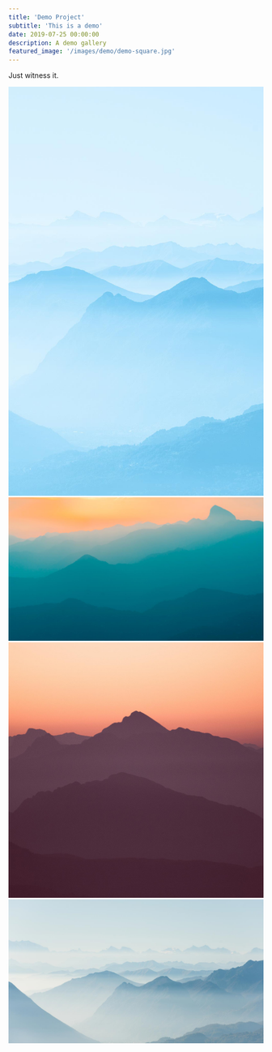 ```yaml
---
title: 'Demo Project'
subtitle: 'This is a demo'
date: 2019-07-25 00:00:00
description: A demo gallery
featured_image: '/images/demo/demo-square.jpg'
---
```


Just witness it.

<div class="gallery" data-columns="3">
	<img src="/images/demo/demo-portrait.jpg">
	<img src="/images/demo/demo-landscape.jpg">
	<img src="/images/demo/demo-square.jpg">
	<img src="/images/demo/demo-landscape-2.jpg">
</div>
